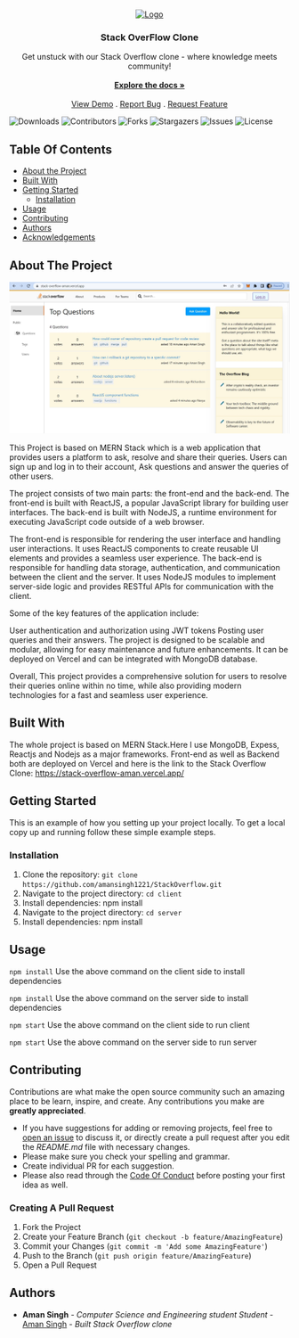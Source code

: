 <br/>
<p align="center">
  <a href="./client/src/assets/logo1.png">
    <img src="images/logo.png" alt="Logo" width="80" height="80">
  </a>

  <h3 align="center">Stack OverFlow Clone</h3>

  <p align="center">
    Get unstuck with our Stack Overflow clone - where knowledge meets community!
    <br/>
    <br/>
    <a href="https://github.com/amansingh1221/StackOverflow"><strong>Explore the docs »</strong></a>
    <br/>
    <br/>
    <a href="https://github.com/amansingh1221/StackOverflow">View Demo</a>
    .
    <a href="https://github.com/amansingh1221/StackOverflow/issues">Report Bug</a>
    .
    <a href="https://github.com/amansingh1221/StackOverflow/issues">Request Feature</a>
  </p>
</p>

![Downloads](https://img.shields.io/github/downloads/amansingh1221/StackOverflow/total) ![Contributors](https://img.shields.io/github/contributors/amansingh1221/StackOverflow?color=dark-green) ![Forks](https://img.shields.io/github/forks/amansingh1221/StackOverflow?style=social) ![Stargazers](https://img.shields.io/github/stars/amansingh1221/StackOverflow?style=social) ![Issues](https://img.shields.io/github/issues/amansingh1221/StackOverflow) ![License](https://img.shields.io/github/license/amansingh1221/StackOverflow) 

## Table Of Contents

* [About the Project](#about-the-project)
* [Built With](#built-with)
* [Getting Started](#getting-started)
  * [Installation](#installation)
* [Usage](#usage)
* [Contributing](#contributing)
* [Authors](#authors)
* [Acknowledgements](#acknowledgements)

## About The Project

![Screen Shot](./client/src/assets/sample.jpg)

This Project is based on MERN Stack which is a web application that provides users a platform to ask, resolve and share their queries. Users can sign up and log in to their account, Ask questions and answer the queries of other users.

The project consists of two main parts: the front-end and the back-end. The front-end is built with ReactJS, a popular JavaScript library for building user interfaces. The back-end is built with NodeJS, a runtime environment for executing JavaScript code outside of a web browser.

The front-end is responsible for rendering the user interface and handling user interactions. It uses ReactJS components to create reusable UI elements and provides a seamless user experience. The back-end is responsible for handling data storage, authentication, and communication between the client and the server. It uses NodeJS modules to implement server-side logic and provides RESTful APIs for communication with the client.

Some of the key features of the application include:

User authentication and authorization using JWT tokens
Posting user queries and their answers.
The project is designed to be scalable and modular, allowing for easy maintenance and future enhancements. It can be deployed on Vercel and can be integrated with  MongoDB database. 

Overall, This project provides a comprehensive solution for users to resolve their queries online within no time, while also providing modern technologies for a fast and seamless user experience.

## Built With

The whole project is based on MERN Stack.Here I use MongoDB, Expess, Reactjs and Nodejs as a major frameworks. 
Front-end as well as Backend both are deployed on Vercel and here is the link to the Stack Overflow Clone: https://stack-overflow-aman.vercel.app/

## Getting Started

This is an example of how you setting up your project locally.
To get a local copy up and running follow these simple example steps.

### Installation

1. Clone the repository: ```git clone https://github.com/amansingh1221/StackOverflow.git```
2. Navigate to the project directory: ```cd client```
3. Install dependencies: npm install
4. Navigate to the project directory: ```cd server```
5. Install dependencies: npm install

## Usage

```npm install``` Use the above command on the client side to install dependencies

```npm install```
Use the above command on the server side to install dependencies

```npm start```
Use the above command on the client side to run client

```npm start```
Use the above command on the server side to run server

## Contributing

Contributions are what make the open source community such an amazing place to be learn, inspire, and create. Any contributions you make are **greatly appreciated**.
* If you have suggestions for adding or removing projects, feel free to [open an issue](https://github.com/amansingh1221/StackOverflow/issues/new) to discuss it, or directly create a pull request after you edit the *README.md* file with necessary changes.
* Please make sure you check your spelling and grammar.
* Create individual PR for each suggestion.
* Please also read through the [Code Of Conduct](https://github.com/amansingh1221/StackOverflow/blob/main/CODE_OF_CONDUCT.md) before posting your first idea as well.

### Creating A Pull Request

1. Fork the Project
2. Create your Feature Branch (`git checkout -b feature/AmazingFeature`)
3. Commit your Changes (`git commit -m 'Add some AmazingFeature'`)
4. Push to the Branch (`git push origin feature/AmazingFeature`)
5. Open a Pull Request

## Authors

* **Aman Singh** - *Computer Science and Engineering student Student* - [Aman Singh](https://github.com/amansingh1221) - *Built Stack Overflow clone*


